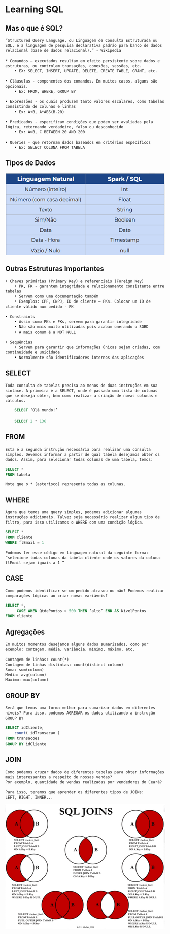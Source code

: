 # Learning SQL

## Mas o que é SQL?

    “Structured Query Language, ou Linguagem de Consulta Estruturada ou SQL, é a linguagem de pesquisa declarativa padrão para banco de dados relacional (base de dados relacional).” - Wikipedia

    * Comandos – executados resultam em efeito persistente sobre dados e estruturas, ou controlam transações, conexões, sessões, etc. 
        • EX: SELECT, INSERT, UPDATE, DELETE, CREATE TABLE, GRANT, etc.

    • Cláusulas - componentes dos comandos. Em muitos casos, alguns são opcionais. 
        • Ex: FROM, WHERE, GROUP BY 

    • Expressões - os quais produzem tanto valores escalares, como tabelas consistindo de colunas e linhas 
        • Ex: A+B, A*ABS(B-20)

    • Predicados - especificam condições que podem ser avaliadas pela lógica, retornando verdadeiro, falso ou desconhecido
        • Ex: A>B, C BETWEEN 20 AND 200 

    • Queries - que retornam dados baseados em critérios específicos
        • Ex: SELECT COLUNA FROM TABELA

## Tipos de Dados
![image](img/tipo_de_dados.png)

## Outras Estruturas Importantes
    • Chaves primárias (Primary Key) e referenciais (Foreign Key)
        • PK, FK - garantem integridade e relacionamento consistente entre tabelas
        • Servem como uma documentação também
        • Exemplos: CPF, CNPJ, ID de cliente – PKs. Colocar um ID de cliente válido num pedido - FK 

    • Constraints 
        • Assim como PKs e FKs, servem para garantir integridade
        • Não são mais muito utilizadas pois acabam onerando o SGBD
        • A mais comum é a NOT NULL

    • Sequências 
        • Servem para garantir que informações únicas sejam criadas, com continuidade e unicidade 
        • Normalmente são identificadores internos das aplicações

## SELECT
    Toda consulta de tabelas precisa ao menos de duas instruções em sua sintaxe. A primeira é a SELECT, onde é passado uma lista de colunas que se deseja obter, bem como realizar a criação de novas colunas e cálculos.

```sql
    SELECT ‘Olá mundo!’

    SELECT 2 * 136
```

## FROM
    Esta é a segunda instrução necessária para realizar uma consulta simples. Devemos informar a partir de qual tabela desejamos obter os dados. Assim, para selecionar todas colunas de uma tabela, temos:

```sql
SELECT *
FROM tabela
```
    Note que o * (asterisco) representa todas as colunas.

##  WHERE
    Agora que temos uma query simples, podemos adicionar algumas instruções adicionais. Talvez seja necessário realizar algum tipo de filtro, para isso utilizamos o WHERE com uma condição lógica.

```sql
SELECT *
FROM cliente
WHERE flEmail = 1
```

    Podemos ler esse código em linguagem natural da seguinte forma: “selecione todas colunas da tabela cliente onde os valores da coluna flEmail sejam iguais a 1 ”

## CASE
    Como podemos identificar se um pedido atrasou ou não? Podemos realizar comparações lógicas ao criar novas variáveis?

```sql
SELECT *,
     CASE WHEN QtdePontos > 500 THEN ‘alto’ END AS NivelPontos
FROM cliente
```

## Agregações
    Em muitos momentos desejamos alguns dados sumarizados, como por exemplo: contagem, média, variância, mínimo, máximo, etc.

    Contagem de linhas: count(*)
    Contagem de linhas distintas: count(distinct column)
    Soma: sum(column)
    Média: avg(column)
    Máximo: max(column)

## GROUP BY
    Será que temos uma forma melhor para sumarizar dados em diferentes níveis? Para isso, podemos AGREGAR os dados utilizando a instrução GROUP BY

```sql
SELECT idCliente,
    count( idTransacao )
FROM transacoes
GROUP BY idCliente
```
## JOIN
    Como podemos cruzar dados de diferentes tabelas para obter informações mais interessantes a respeito de nossas vendas?
    Por exemplo, quantidade de vendas realizadas por vendedores do Ceará?

    Para isso, teremos que aprender os diferentes tipos de JOINs:
    LEFT, RIGHT, INNER...

![image](img/joins.png)